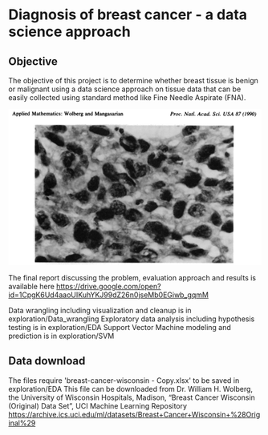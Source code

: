 # Diagnosis of breast cancer - a data science approach

## Objective
The objective of this project is to determine whether breast tissue is benign or malignant using a data science approach on tissue data that can be easily collected using standard method like Fine Needle Aspirate (FNA).

![alt text](https://raw.githubusercontent.com/iamgauravg/Capstone_Project_1/master/cell_structure.PNG)

The final report discussing the problem, evaluation approach and results is available here 
https://drive.google.com/open?id=1CpgK6Ud4aaoUIKuhYKJ99dZ26n0jseMb0EGiwb_gqmM

Data wrangling including visualization and cleanup is in exploration/Data_wrangling
Exploratory data analysis including hypothesis testing is in exploration/EDA
Support Vector Machine modeling and prediction is in exploration/SVM

## Data download
The files require 'breast-cancer-wisconsin - Copy.xlsx' to be saved in exploration/EDA
This file can be downloaded from Dr. William H. Wolberg, the University of Wisconsin Hospitals, Madison, “Breast Cancer Wisconsin (Original) Data Set”, UCI Machine Learning Repository https://archive.ics.uci.edu/ml/datasets/Breast+Cancer+Wisconsin+%28Original%29

